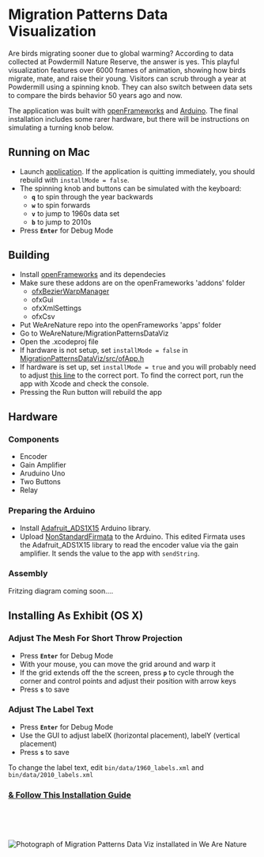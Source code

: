 # Migration Patterns Data Visualization

Are birds migrating sooner due to global warming? According to data collected at Powdermill Nature Reserve, the answer is yes. This playful visualization features over 6000 frames of animation, showing how birds migrate, mate, and raise their young. Visitors can scrub through a year at Powdermill using a spinning knob. They can also switch between data sets to compare the birds behavior 50 years ago and now.

The application was built with [openFrameworks](http://openframeworks.cc/) and [Arduino](https://www.arduino.cc/).
The final installation includes some rarer hardware, but there will be instructions on simulating a turning knob below.

## Running on Mac

* Launch [application](https://github.com/CMP-Studio/WeAreNature/tree/master/MigrationPatternsDataViz/bin). If the application is quitting immediately, you should rebuild with ```installMode = false```.
* The spinning knob and buttons can be simulated with the keyboard:
  * **```q```** to spin through the year backwards 
  * **```w```** to spin forwards
  * **```v```** to jump to 1960s data set 
  * **```b```** to jump to 2010s 
* Press **```Enter```** for Debug Mode

## Building

* Install [openFrameworks](http://openframeworks.cc/) and its dependecies
* Make sure these addons are on the openFrameworks 'addons' folder
  * [ofxBezierWarpManager](https://github.com/sticknor/ofxBezierWarpManager)
  * ofxGui
  * ofxXmlSettings
  * ofxCsv
* Put WeAreNature repo into the openFrameworks 'apps' folder
* Go to WeAreNature/MigrationPatternsDataViz
* Open the .xcodeproj file
* If hardware is not setup, set ```installMode = false``` in [MigrationPatternsDataViz/src/ofApp.h](https://github.com/CMP-Studio/WeAreNature/blob/master/MigrationPatternsDataViz/src/ofApp.h)
* If hardware is set up, set ```installMode = true``` and you will probably need to adjust [this line](https://github.com/CMP-Studio/WeAreNature/blob/40b499926da073acfb5614e0a13df14d7d59d99c/MigrationPatternsDataViz/src/ofApp.cpp#L37) to the correct port. To find the correct port, run the app with Xcode and check the console. 
* Pressing the Run button will rebuild the app

## Hardware

### Components
* Encoder
* Gain Amplifier
* Aruduino Uno 
* Two Buttons
* Relay

### Preparing the Arduino
* Install [Adafruit_ADS1X15](https://github.com/adafruit/Adafruit_ADS1X15) Arduino library.
* Upload [NonStandardFirmata](https://github.com/CMP-Studio/WeAreNature/tree/master/MigrationPatternsDataViz/NonStandardFirmata) to the Arduino. This edited Firmata uses the Adafruit_ADS1X15 library to read the encoder value via the gain amplifier. It sends the value to the app with ```sendString```.

### Assembly

Fritzing diagram coming soon....

## Installing As Exhibit (OS X)

### Adjust The Mesh For Short Throw Projection

* Press **```Enter```** for Debug Mode
* With your mouse, you can move the grid around and warp it
* If the grid extends off the the screen, press **```p```** to cycle through the  corner and control points and adjust their position with arrow keys
* Press **```s```** to save

### Adjust The Label Text

* Press **```Enter```** for Debug Mode
* Use the GUI to adjust labelX (horizontal placement), labelY (vertical placement)
* Press **```s```** to save

To change the label text, edit `bin/data/1960_labels.xml` and `bin/data/2010_labels.xml`

### [& Follow This Installation Guide](https://github.com/CMP-Studio/InstallationComputers)

<br/>
<br/>
<br/>

![Photograph of Migration Patterns Data Viz installated in We Are Nature](https://github.com/CMP-Studio/WeAreNature/blob/master/_Images/MigrationDataViz_Wide.jpg)

